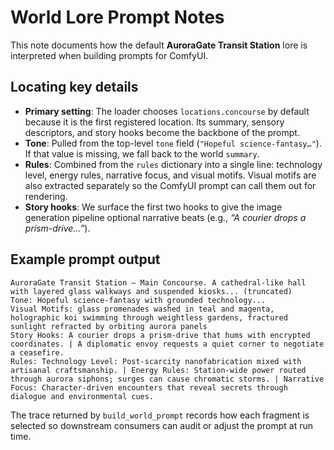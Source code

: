 # World Lore Prompt Notes

This note documents how the default **AuroraGate Transit Station** lore is interpreted when building prompts for ComfyUI.

## Locating key details

- **Primary setting**: The loader chooses `locations.concourse` by default because it is the first registered location. Its summary, sensory descriptors, and story hooks become the backbone of the prompt.
- **Tone**: Pulled from the top-level `tone` field (`"Hopeful science-fantasy…"`). If that value is missing, we fall back to the world `summary`.
- **Rules**: Combined from the `rules` dictionary into a single line: technology level, energy rules, narrative focus, and visual motifs. Visual motifs are also extracted separately so the ComfyUI prompt can call them out for rendering.
- **Story hooks**: We surface the first two hooks to give the image generation pipeline optional narrative beats (e.g., *“A courier drops a prism-drive…”*).

## Example prompt output

```
AuroraGate Transit Station — Main Concourse. A cathedral-like hall with layered glass walkways and suspended kiosks... (truncated)
Tone: Hopeful science-fantasy with grounded technology...
Visual Motifs: glass promenades washed in teal and magenta, holographic koi swimming through weightless gardens, fractured sunlight refracted by orbiting aurora panels
Story Hooks: A courier drops a prism-drive that hums with encrypted coordinates. | A diplomatic envoy requests a quiet corner to negotiate a ceasefire.
Rules: Technology Level: Post-scarcity nanofabrication mixed with artisanal craftsmanship. | Energy Rules: Station-wide power routed through aurora siphons; surges can cause chromatic storms. | Narrative Focus: Character-driven encounters that reveal secrets through dialogue and environmental cues.
```

The trace returned by `build_world_prompt` records how each fragment is selected so downstream consumers can audit or adjust the prompt at run time.
